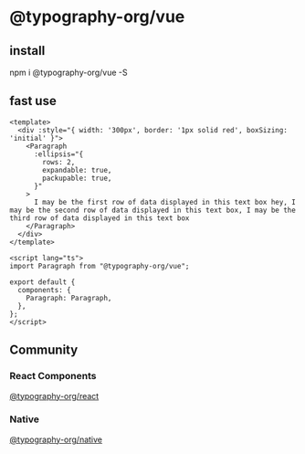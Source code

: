 # @typography-org/vue

## install
npm i @typography-org/vue -S

## fast use

```vue
<template>
  <div :style="{ width: '300px', border: '1px solid red', boxSizing: 'initial' }">
    <Paragraph
      :ellipsis="{
        rows: 2,
        expandable: true,
        packupable: true,
      }"
    >
      I may be the first row of data displayed in this text box hey, I may be the second row of data displayed in this text box, I may be the third row of data displayed in this text box
    </Paragraph>
  </div>
</template>

<script lang="ts">
import Paragraph from "@typography-org/vue";

export default {
  components: {
    Paragraph: Paragraph,
  },
};
</script>
```

## Community
### React Components
[@typography-org/react](https://www.npmjs.com/package/@typography-org/react)

### Native
[@typography-org/native](https://www.npmjs.com/package/@typography-org/native)
